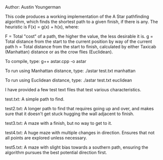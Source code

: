 Author: Austin Youngerman

This code produces a working implementation of the A Star pathfinding algorithm, which finds the shortest path to a given finish, if there is any. The heuristic is F(x) = g(x) + h(x), where:

F = Total "cost" of a path, the higher the value, the less desirable it is.
g = Total distance from the start to the current position by way of the current path
h = Total distance from the start to finish, calculated by either Taxicab (Manhattan) distance or as the crow flies (Euclidean).

To compile, type: g++ astar.cpp -o astar

To run using Manhattan distance, type: ./astar test.txt manhattan 

To run using Euclidean distance, type: ./astar test.txt euclidean

I have provided a few test text files that test various characteristics.

test.txt: A simple path to find.

test2.txt: A longer path to find that requires going up and over, and makes sure that it doesn't get stuck hugging the wall adjacent to finish.

test3.txt: A maze with a finish, but no way to get to it.

test4.txt: A huge maze with multiple changes in direction. Ensures that not all points are explored unless necessary. 

test5.txt: A maze with slight bias towards a southern path, ensuring the algorithm pursues the best potential direction first.

